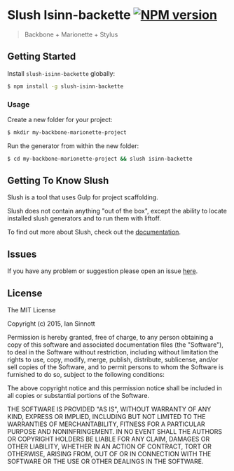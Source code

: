 # Slush Isinn-backette [![NPM version](https://badge-me.herokuapp.com/api/npm/slush-isinn-backette.png)](http://badges.enytc.com/for/npm/slush-isinn-backette)

> Backbone + Marionette + Stylus


## Getting Started

Install `slush-isinn-backette` globally:

```bash
$ npm install -g slush-isinn-backette
```

### Usage

Create a new folder for your project:

```bash
$ mkdir my-backbone-marionette-project
```

Run the generator from within the new folder:

```bash
$ cd my-backbone-marionette-project && slush isinn-backette
```

## Getting To Know Slush

Slush is a tool that uses Gulp for project scaffolding.

Slush does not contain anything "out of the box", except the ability to locate installed slush generators and to run them with liftoff.

To find out more about Slush, check out the [documentation](https://github.com/slushjs/slush).

## Issues

If you have any problem or suggestion please open an issue [here](https://github.com/iansinnott/slush-isinn-backette/issues).

## License 

The MIT License

Copyright (c) 2015, Ian Sinnott

Permission is hereby granted, free of charge, to any person
obtaining a copy of this software and associated documentation
files (the "Software"), to deal in the Software without
restriction, including without limitation the rights to use,
copy, modify, merge, publish, distribute, sublicense, and/or sell
copies of the Software, and to permit persons to whom the
Software is furnished to do so, subject to the following
conditions:

The above copyright notice and this permission notice shall be
included in all copies or substantial portions of the Software.

THE SOFTWARE IS PROVIDED "AS IS", WITHOUT WARRANTY OF ANY KIND,
EXPRESS OR IMPLIED, INCLUDING BUT NOT LIMITED TO THE WARRANTIES
OF MERCHANTABILITY, FITNESS FOR A PARTICULAR PURPOSE AND
NONINFRINGEMENT. IN NO EVENT SHALL THE AUTHORS OR COPYRIGHT
HOLDERS BE LIABLE FOR ANY CLAIM, DAMAGES OR OTHER LIABILITY,
WHETHER IN AN ACTION OF CONTRACT, TORT OR OTHERWISE, ARISING
FROM, OUT OF OR IN CONNECTION WITH THE SOFTWARE OR THE USE OR
OTHER DEALINGS IN THE SOFTWARE.

